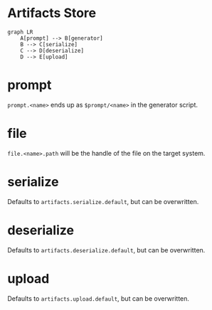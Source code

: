 
# Artifacts Store

```mermaid
graph LR
    A[prompt] --> B[generator]
    B --> C[serialize]
    C --> D[deserialize]
    D --> E[upload]
```

# prompt 

`prompt.<name>` ends up as `$prompt/<name>` in the generator script.

# file

`file.<name>.path` will be the handle of the file on the target system.

# serialize

Defaults to `artifacts.serialize.default`, but can be overwritten.

#  deserialize

Defaults to `artifacts.deserialize.default`, but can be overwritten.

# upload

Defaults to `artifacts.upload.default`, but can be overwritten.

